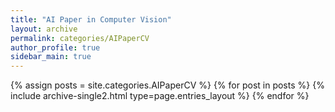 ```yaml
---
title: "AI Paper in Computer Vision"
layout: archive
permalink: categories/AIPaperCV
author_profile: true
sidebar_main: true
---
```



{% assign posts = site.categories.AIPaperCV %}
{% for post in posts %} {% include archive-single2.html type=page.entries_layout %} {% endfor %}